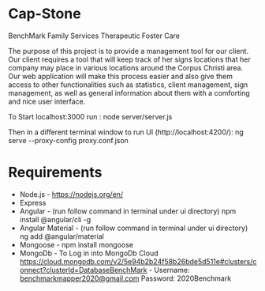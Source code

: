 # Cap-Stone
BenchMark Family Services Therapeutic Foster Care
 
The purpose of this project is to provide a management tool for our client.
Our client requires a tool that will keep track of her signs locations 
that her company may place in various locations around the Corpus Christi 
area. Our web application will make this process easier and also give them 
access to other functionalities such as statistics, client management, sign
management, as well as general information about them with a comforting and 
nice user interface.

To Start localhost:3000 run :
node server/server.js

Then in a different terminal window to run UI (http://localhost:4200/):
ng serve --proxy-config proxy.conf.json

# Requirements
- Node.js - https://nodejs.org/en/
- Express
- Angular - (run follow command in terminal under ui directory) npm install @angular/cli -g
- Angular Material - (run follow command in terminal under ui directory) ng add @angular/material
- Mongoose - npm install mongoose
- MongoDb - To Log in into MongoDb Cloud https://cloud.mongodb.com/v2/5e94b2b24f58b26bde5d511e#clusters/connect?clusterId=DatabaseBenchMark  - Username: benchmarkmapper2020@gmail.com    Password: 2020Benchmark
